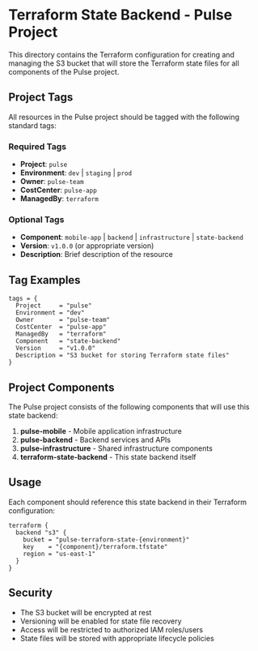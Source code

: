 # Terraform State Backend - Pulse Project

This directory contains the Terraform configuration for creating and managing the S3 bucket that will store the Terraform state files for all components of the Pulse project.

## Project Tags

All resources in the Pulse project should be tagged with the following standard tags:

### Required Tags

- **Project**: `pulse`
- **Environment**: `dev` | `staging` | `prod`
- **Owner**: `pulse-team`
- **CostCenter**: `pulse-app`
- **ManagedBy**: `terraform`

### Optional Tags

- **Component**: `mobile-app` | `backend` | `infrastructure` | `state-backend`
- **Version**: `v1.0.0` (or appropriate version)
- **Description**: Brief description of the resource

## Tag Examples

```hcl
tags = {
  Project     = "pulse"
  Environment = "dev"
  Owner       = "pulse-team"
  CostCenter  = "pulse-app"
  ManagedBy   = "terraform"
  Component   = "state-backend"
  Version     = "v1.0.0"
  Description = "S3 bucket for storing Terraform state files"
}
```

## Project Components

The Pulse project consists of the following components that will use this state backend:

1. **pulse-mobile** - Mobile application infrastructure
2. **pulse-backend** - Backend services and APIs
3. **pulse-infrastructure** - Shared infrastructure components
4. **terraform-state-backend** - This state backend itself

## Usage

Each component should reference this state backend in their Terraform configuration:

```hcl
terraform {
  backend "s3" {
    bucket = "pulse-terraform-state-{environment}"
    key    = "{component}/terraform.tfstate"
    region = "us-east-1"
  }
}
```

## Security

- The S3 bucket will be encrypted at rest
- Versioning will be enabled for state file recovery
- Access will be restricted to authorized IAM roles/users
- State files will be stored with appropriate lifecycle policies 